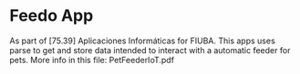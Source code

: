 # Feedo App #

As part of [75.39] Aplicaciones Informáticas for FIUBA.
This apps uses parse to get and store data intended to interact with a automatic feeder for pets.
More info in this file: PetFeederIoT.pdf
